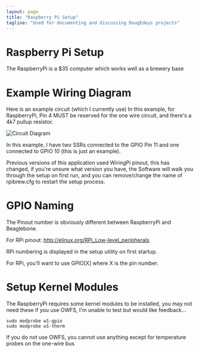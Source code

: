 ```yaml
---
layout: page
title: "Raspberry Pi Setup"
tagline: "Used for documenting and discussing DougEdeys projects"
---
```

Raspberry Pi Setup
===================

The RaspberryPi is a $35 computer which works well as a brewery base

Example Wiring Diagram
==========

Here is an example circuit (which I currently use) In this example, for RaspberryPi, Pin 4 MUST be reserved for the one wire circuit, and there's a 4k7 pullup resistor.

![Circuit Diagram](https://raw.github.com/DougEdey/SB_Elsinore_Server/master/img/rpi_circuit.png)

In this example, I have two SSRs connected to the GPIO Pin 11 and one connected to GPIO 10 (this is just an example).

Previous versions of this application used WiringPi pinout, this has changed, if you're unsure what version you have, the Software will walk you through the setup on first run, and you can remove/change the name of rpibrew.cfg to restart the setup process.


GPIO Naming
===========

The Pinout number is obviously different between RaspberryPi and Beaglebone.

For RPi pinout: http://elinux.org/RPi_Low-level_peripherals

RPi numbering is displayed in the setup utility on first startup.

For RPi, you'll want to use GPIO\[X\] where X is the pin number. 


Setup Kernel Modules
=============

The RaspberryPi requires some kernel modules to be installed, you may not need these if you use OWFS, I'm unable to test but would like feedback...

```
sudo modprobe w1-gpio
sudo modprobe w1-therm
````

If you do not use OWFS, you cannot use anything except for temperature probes on the one-wire bus
